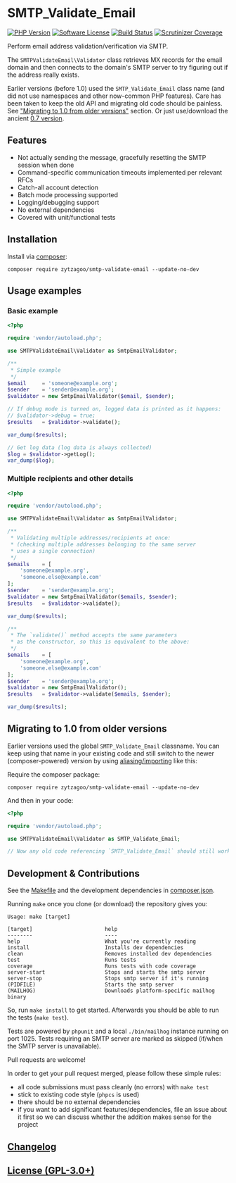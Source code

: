 # SMTP\_Validate\_Email

[![PHP Version](https://img.shields.io/badge/php-5.6%2B-blue.svg?style=flat-square)](https://packagist.org/packages/zytzagoo/smtp-validate-email)
[![Software License](https://img.shields.io/badge/license-gpl3%2B-brightgreen.svg?style=flat-square)](LICENSE.txt)
[![Build Status](https://img.shields.io/travis/zytzagoo/smtp-validate-email.svg?style=flat-square)](https://travis-ci.org/zytzagoo/smtp-validate-email)
[![Scrutinizer Coverage](https://img.shields.io/scrutinizer/coverage/g/zytzagoo/smtp-validate-email.svg?style=flat-square)](https://scrutinizer-ci.com/g/zytzagoo/smtp-validate-email/?branch=master)

Perform email address validation/verification via SMTP.

The `SMTPValidateEmail\Validator` class retrieves MX records for the email domain and then connects to the
domain's SMTP server to try figuring out if the address really exists.

Earlier versions (before 1.0) used the `SMTP_Validate_Email` class name (and did not use namespaces and other now-common PHP features). Care has been taken to keep the old API and migrating old code should be painless. See ["Migrating to 1.0 from older versions"](#migrating-to-1.0-from-older-versions) section. Or just use/download the ancient [0.7 version](https://github.com/zytzagoo/smtp-validate-email/releases/tag/v0.7).

## Features
* Not actually sending the message, gracefully resetting the SMTP session when done
* Command-specific communication timeouts implemented per relevant RFCs
* Catch-all account detection
* Batch mode processing supported
* Logging/debugging support
* No external dependencies
* Covered with unit/functional tests

## Installation

Install via [composer](https://getcomposer.org/):

`composer require zytzagoo/smtp-validate-email --update-no-dev`

## Usage examples

### Basic example
```php
<?php

require 'vendor/autoload.php';

use SMTPValidateEmail\Validator as SmtpEmailValidator;

/**
 * Simple example
 */
$email     = 'someone@example.org';
$sender    = 'sender@example.org';
$validator = new SmtpEmailValidator($email, $sender);

// If debug mode is turned on, logged data is printed as it happens:
// $validator->debug = true;
$results   = $validator->validate();

var_dump($results);

// Get log data (log data is always collected)
$log = $validator->getLog();
var_dump($log);
```

### Multiple recipients and other details

```php
<?php

require 'vendor/autoload.php';

use SMTPValidateEmail\Validator as SmtpEmailValidator;

/**
 * Validating multiple addresses/recipients at once:
 * (checking multiple addresses belonging to the same server
 * uses a single connection)
 */
$emails    = [
    'someone@example.org',
    'someone.else@example.com'
];
$sender    = 'sender@example.org';
$validator = new SmtpEmailValidator($emails, $sender);
$results   = $validator->validate();

var_dump($results);

/**
 * The `validate()` method accepts the same parameters
 * as the constructor, so this is equivalent to the above:
 */
$emails    = [
    'someone@example.org',
    'someone.else@example.com'
];
$sender    = 'sender@example.org';
$validator = new SmtpEmailValidator();
$results   = $validator->validate($emails, $sender);

var_dump($results);
```

## Migrating to 1.0 from older versions

Earlier versions used the global `SMTP_Validate_Email` classname.
You can keep using that name in your existing code and still switch to the newer (composer-powered) version by using [aliasing/importing](http://php.net/manual/en/language.namespaces.importing.php) like this:

Require the composer package:

`composer require zytzagoo/smtp-validate-email --update-no-dev`

And then in your code:

```php
<?php

require 'vendor/autoload.php';

use SMTPValidateEmail\Validator as SMTP_Validate_Email;

// Now any old code referencing `SMTP_Validate_Email` should still work as it did earlier
```

## Development & Contributions
See the [Makefile](Makefile) and the development dependencies in [composer.json](composer.json).

Running `make` once you clone (or download) the repository gives you:

```
Usage: make [target]

[target]                       help
--------                       ----
help                           What you're currently reading
install                        Installs dev dependencies
clean                          Removes installed dev dependencies
test                           Runs tests
coverage                       Runs tests with code coverage
server-start                   Stops and starts the smtp server
server-stop                    Stops smtp server if it's running
(PIDFILE)                      Starts the smtp server
(MAILHOG)                      Downloads platform-specific mailhog binary
```

So, run `make install` to get started. Afterwards you should be able to run the tests (`make test`).

Tests are powered by `phpunit` and a local `./bin/mailhog` instance running on port 1025.
Tests requiring an SMTP server are marked as skipped (if/when the SMTP server is unavailable).

Pull requests are welcome!

In order to get your pull request merged, please follow these simple rules:

* all code submissions must pass cleanly (no errors) with `make test`
* stick to existing code style (`phpcs` is used)
* there should be no external dependencies
* if you want to add significant features/dependencies, file an issue about it first so we can discuss whether the addition makes sense for the project

## [Changelog](CHANGELOG.md)

## [License (GPL-3.0+)](LICENSE.txt)
